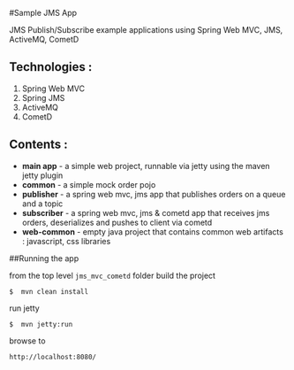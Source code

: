#Sample JMS App

JMS Publish/Subscribe example applications using Spring Web MVC, JMS, ActiveMQ, CometD


Technologies : 
--------------
1. Spring Web MVC
2. Spring JMS
3. ActiveMQ
4. CometD


Contents :
----------
+ **main app** - a simple web project, runnable via jetty using the maven jetty plugin
+ **common** - a simple mock order pojo
+ **publisher** - a spring web mvc, jms app that publishes orders on a queue and a topic
+ **subscriber** - a spring web mvc, jms & cometd app that receives jms orders, deserializes and pushes to client via cometd
+ **web-common** - empty java project that contains common web artifacts : javascript, css libraries 


##Running the app

from the top level `jms_mvc_cometd` folder build the project

```
$  mvn clean install
```

run jetty

```
$  mvn jetty:run
```


browse to 

```
http://localhost:8080/
```

